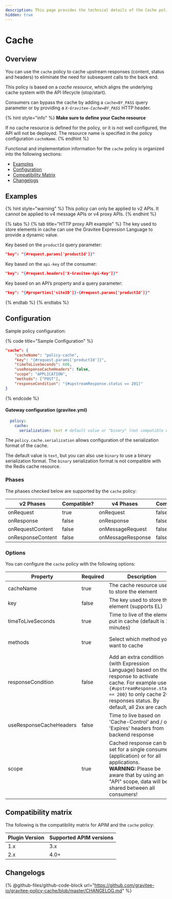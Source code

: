 ```yaml
---
description: This page provides the technical details of the Cache policy
hidden: true
---
```


# Cache

## Overview

You can use the `cache` policy to cache upstream responses (content, status and headers) to eliminate the need for subsequent calls to the back end.

This policy is based on a _cache resource_, which aligns the underlying cache system with the API lifecycle (stop/start).

Consumers can bypass the cache by adding a `cache=BY_PASS` query parameter or by providing a _`X-Gravitee-Cache=BY_PASS`_ HTTP header.

{% hint style="info" %}
**Make sure to define your Cache resource**

If no cache resource is defined for the policy, or it is not well configured, the API will not be deployed. The resource name is specified in the policy configuration `cacheName`.
{% endhint %}

Functional and implementation information for the `cache` policy is organized into the following sections:

* [Examples](cache.md#examples)
* [Configuration](cache.md#configuration)
* [Compatibility Matrix](cache.md#compatibility-matrix)
* [Changelogs](cache.md#changelogs)

## Examples

{% hint style="warning" %}
This policy can only be applied to v2 APIs. It cannot be applied to v4 message APIs or v4 proxy APIs.
{% endhint %}

{% tabs %}
{% tab title="HTTP proxy API example" %}
The key used to store elements in cache can use the Gravitee Expression Language to provide a dynamic value.

Key based on the `productId` query parameter:

```json
"key": "{#request.params['productId']}"
```

Key based on the `api-key` of the consumer:

```json
"key": "{#request.headers['X-Gravitee-Api-Key']}"
```

Key based on an API’s property and a query parameter:

```json
"key": "{#properties['siteID']}-{#request.params['productId']}"
```
{% endtab %}
{% endtabs %}

## Configuration

Sample policy configuration:

{% code title="Sample Configuration" %}
```json
"cache": {
    "cacheName": "policy-cache",
    "key": "{#request.params['productId']}",
    "timeToLiveSeconds": 600,
    "useResponseCacheHeaders": false,
    "scope": "APPLICATION",
    "methods": ["POST"],
    "responseCondition": "{#upstreamResponse.status == 201}"
}
```
{% endcode %}

#### Gateway configuration (gravitee.yml)

```yaml
  policy:
    cache:
      serialization: text # default value or "binary" (not compatible with Redis)
```

The `policy.cache.serialization` allows configuration of the serialization format of the cache.

The default value is `text`, but you can also use `binary` to use a binary serialization format. The `binary` serialization format is not compatible with the Redis cache resource.

### Phases

The phases checked below are supported by the `cache` policy:

<table data-full-width="false"><thead><tr><th width="202">v2 Phases</th><th width="139" data-type="checkbox">Compatible?</th><th width="198">v4 Phases</th><th data-type="checkbox">Compatible?</th></tr></thead><tbody><tr><td>onRequest</td><td>true</td><td>onRequest</td><td>false</td></tr><tr><td>onResponse</td><td>false</td><td>onResponse</td><td>false</td></tr><tr><td>onRequestContent</td><td>false</td><td>onMessageRequest</td><td>false</td></tr><tr><td>onResponseContent</td><td>false</td><td>onMessageResponse</td><td>false</td></tr></tbody></table>

### Options

You can configure the `cache` policy with the following options:

<table><thead><tr><th width="267">Property</th><th data-type="checkbox">Required</th><th width="273">Description</th><th width="140">Type</th><th>Default</th></tr></thead><tbody><tr><td>cacheName</td><td>true</td><td>The cache resource used to store the element</td><td>string</td><td></td></tr><tr><td>key</td><td>false</td><td>The key used to store the element (supports EL)</td><td>string</td><td></td></tr><tr><td>timeToLiveSeconds</td><td>true</td><td>Time to live of the element put in cache (default is 10 minutes)</td><td>integer</td><td>600</td></tr><tr><td>methods</td><td>true</td><td>Select which method you want to cache</td><td>array of strings</td><td>[GET, OPTIONS, HEAD]</td></tr><tr><td>responseCondition</td><td>false</td><td>Add an extra condition (with Expression Language) based on the response to activate cache. For example use <code>{#upstreamResponse.status == 200}</code> to only cache 200 responses status. By default, all 2xx are cached.</td><td>string</td><td></td></tr><tr><td>useResponseCacheHeaders</td><td>false</td><td>Time to live based on 'Cache-Control' and / or 'Expires' headers from backend response</td><td>boolean</td><td>false</td></tr><tr><td>scope</td><td>true</td><td>Cached response can be set for a single consumer (application) or for all applications.<br><strong>WARNING:</strong> Please be aware that by using an "API" scope, data will be shared between all consumers!</td><td>API / APPLICATION</td><td>APPLICATION</td></tr></tbody></table>

## Compatibility matrix

The following is the compatibility matrix for APIM and the `cache` policy:

<table data-full-width="false"><thead><tr><th>Plugin Version</th><th>Supported APIM versions</th></tr></thead><tbody><tr><td>1.x</td><td>3.x</td></tr><tr><td>2.x</td><td>4.0+</td></tr></tbody></table>

## Changelogs

{% @github-files/github-code-block url="https://github.com/gravitee-io/gravitee-policy-cache/blob/master/CHANGELOG.md" %}
